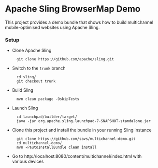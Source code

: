 # Apache Sling BrowserMap Demo #

This project provides a demo bundle that shows how to build multichannel mobile-optimised websites using Apache Sling.

### Setup ###

* Clone Apache Sling

        git clone https://github.com/apache/sling.git

* Switch to the `trunk` branch

        cd sling/
        git checkout trunk

* Build Sling

        mvn clean package -DskipTests

* Launch Sling

        cd launchpad/builder/target/
        java -jar org.apache.sling.launchpad-7-SNAPSHOT-standalone.jar

* Clone this project and install the bundle in your running Sling instance

        git clone https://github.com/savs/multichannel-demo.git
        cd multichannel-demo/
        mvn -PautoInstallBundle clean install

* Go to http://localhost:8080/content/multichannel/index.html with various devices
